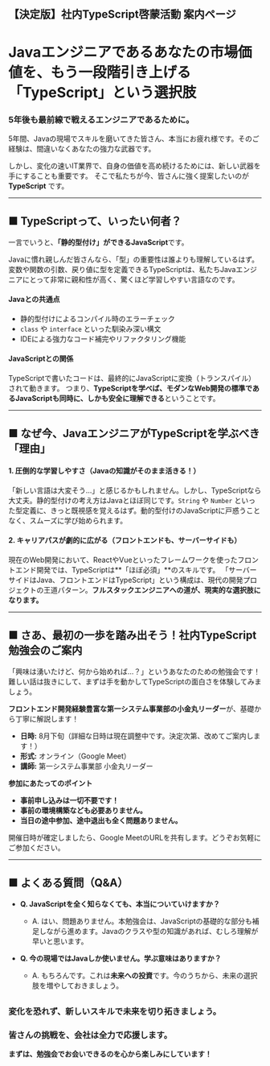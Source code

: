 ## 【決定版】社内TypeScript啓蒙活動 案内ページ

# Javaエンジニアであるあなたの市場価値を、もう一段階引き上げる「TypeScript」という選択肢

### 5年後も最前線で戦えるエンジニアであるために。

5年間、Javaの現場でスキルを磨いてきた皆さん、本当にお疲れ様です。そのご経験は、間違いなくあなたの強力な武器です。

しかし、変化の速いIT業界で、自身の価値を高め続けるためには、新しい武器を手にすることも重要です。
そこで私たちが今、皆さんに強く提案したいのが **TypeScript** です。

-----

## ■ TypeScriptって、いったい何者？

一言でいうと、**「静的型付け」ができるJavaScript**です。

Javaに慣れ親しんだ皆さんなら、「型」の重要性は誰よりも理解しているはず。変数や関数の引数、戻り値に型を定義できるTypeScriptは、私たちJavaエンジニアにとって非常に親和性が高く、驚くほど学習しやすい言語なのです。

#### Javaとの共通点

  * 静的型付けによるコンパイル時のエラーチェック
  * `class` や `interface` といった馴染み深い構文
  * IDEによる強力なコード補完やリファクタリング機能

#### JavaScriptとの関係

TypeScriptで書いたコードは、最終的にJavaScriptに変換（トランスパイル）されて動きます。
つまり、**TypeScriptを学べば、モダンなWeb開発の標準であるJavaScriptも同時に、しかも安全に理解できる**ということです。

-----

## ■ なぜ今、JavaエンジニアがTypeScriptを学ぶべき「理由」

#### 1\. 圧倒的な学習しやすさ（Javaの知識がそのまま活きる！）

「新しい言語は大変そう…」と感じるかもしれません。しかし、TypeScriptなら大丈夫。静的型付けの考え方はJavaとほぼ同じです。`String` や `Number` といった型定義に、きっと既視感を覚えるはず。動的型付けのJavaScriptに戸惑うことなく、スムーズに学び始められます。

#### 2\. キャリアパスが劇的に広がる（フロントエンドも、サーバーサイドも）

現在のWeb開発において、ReactやVueといったフレームワークを使ったフロントエンド開発では、TypeScriptは\*\*「ほぼ必須」\*\*のスキルです。
「サーバーサイドはJava、フロントエンドはTypeScript」という構成は、現代の開発プロジェクトの王道パターン。**フルスタックエンジニアへの道が、現実的な選択肢になります。**

-----

## ■ さあ、最初の一歩を踏み出そう！社内TypeScript勉強会のご案内

「興味は湧いたけど、何から始めれば…？」というあなたのための勉強会です！
難しい話は抜きにして、まずは手を動かしてTypeScriptの面白さを体験してみましょう。

**フロントエンド開発経験豊富な第一システム事業部の小金丸リーダー**が、基礎から丁寧に解説します！

  * **日時:** 8月下旬（詳細な日時は現在調整中です。決定次第、改めてご案内します！）
  * **形式:** オンライン（Google Meet）
  * **講師:** 第一システム事業部 小金丸リーダー

**参加にあたってのポイント**

  * **事前申し込みは一切不要です！**
  * **事前の環境構築なども必要ありません。**
  * **当日の途中参加、途中退出も全く問題ありません。**

開催日時が確定しましたら、Google MeetのURLを共有します。どうぞお気軽にご参加ください。

-----

## ■ よくある質問（Q\&A）

  * **Q. JavaScriptを全く知らなくても、本当についていけますか？**

      * A. はい、問題ありません。本勉強会は、JavaScriptの基礎的な部分も補足しながら進めます。Javaのクラスや型の知識があれば、むしろ理解が早いと思います。

  * **Q. 今の現場ではJavaしか使いません。学ぶ意味はありますか？**

      * A. もちろんです。これは**未来への投資**です。今のうちから、未来の選択肢を増やしておきましょう。

## 

### 変化を恐れず、新しいスキルで未来を切り拓きましょう。

### 皆さんの挑戦を、会社は全力で応援します。

**まずは、勉強会でお会いできるのを心から楽しみにしています！**